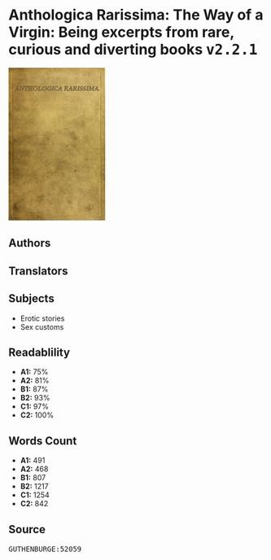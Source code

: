 # Anthologica Rarissima: The Way of a Virgin: Being excerpts from rare, curious and diverting books <kbd>v2.2.1</kbd>

![](./cover.medium.jpg "")

## Authors



## Translators



## Subjects


 - Erotic stories
 - Sex customs

## Readablility


 - **A1:** 75%
 - **A2:** 81%
 - **B1:** 87%
 - **B2:** 93%
 - **C1:** 97%
 - **C2:** 100%

## Words Count


 - **A1:** 491
 - **A2:** 468
 - **B1:** 807
 - **B2:** 1217
 - **C1:** 1254
 - **C2:** 842

## Source


<kbd>GUTHENBURGE:52059</kbd>
